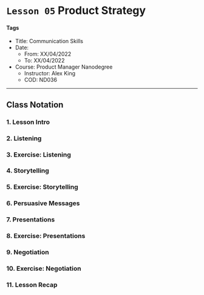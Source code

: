 # `Lesson 05` Product Strategy

#### Tags

* Title: Communication Skills
* Date:
  * From: XX/04/2022
  * To: XX/04/2022
* Course: Product Manager Nanodegree
    * Instructor: Alex King
    * COD: ND036

***

## Class Notation

### 1. Lesson Intro

### 2. Listening

### 3. Exercise: Listening

### 4. Storytelling

### 5. Exercise: Storytelling

### 6. Persuasive Messages

### 7. Presentations

### 8. Exercise: Presentations

### 9. Negotiation

### 10. Exercise: Negotiation

### 11. Lesson Recap
